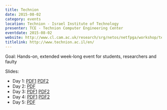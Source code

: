 ```yaml
---
title: Technion
date: 2015-08-02
category: events
location: Technion - Israel Institute of Technology
presenter: TCE - Technion Computer Engineering Center
eventdate: 2015-08-02
website: http://www.cl.cam.ac.uk/research/srg/netos/netfpga/workshop/technion-august-2015/
titlelink: http://www.technion.ac.il/en/
---
```


Goal: Hands-on, extended week-long event for students, researchers and faulty

Slides:
- Day 1: [PDF1](https://drive.google.com/open?id=0B2ymRoiETCHKd1lWcVpjclhaRXc) [PDF2](https://drive.google.com/open?id=0B2ymRoiETCHKMFpIakNXSndVMFk)
- Day 2: [PDF](https://drive.google.com/open?id=0B2ymRoiETCHKbDVqNk9QNUJUYVU)
- Day 3: [PDF1](https://drive.google.com/open?id=0B2ymRoiETCHKNE1IdGlYdUdyN1k) [PDF2](https://drive.google.com/open?id=0B2ymRoiETCHKcUthSG5hQWZST1U)
- Day 4: [PDF1](https://drive.google.com/open?id=0B2ymRoiETCHKS0luNXBwQVlsSUE) [PDF2](https://drive.google.com/open?id=0B2ymRoiETCHKVUFoVF91N1F3dWc)
- Day 5: [PDF](https://drive.google.com/open?id=0B2ymRoiETCHKWW1ySVdpVVA5ajQ)
